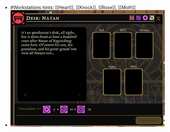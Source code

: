 - #Workstations hints: [[Heart]], [[Knock]], [[Rose]], [[Moth]]
- ![image.png](../assets/image_1701565182711_0.png)